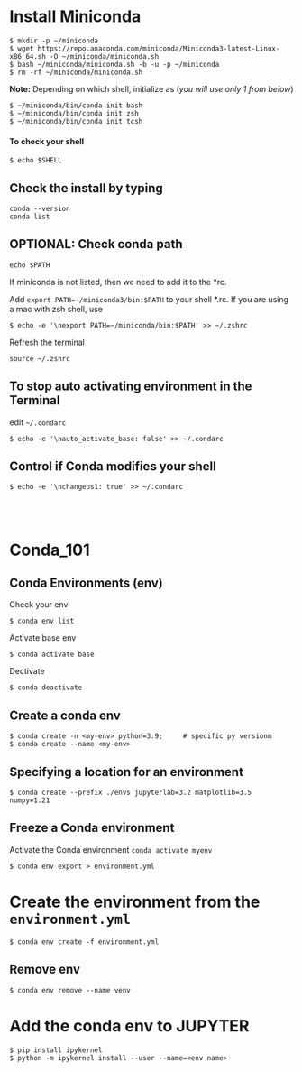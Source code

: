 # Install Miniconda
```
$ mkdir -p ~/miniconda
$ wget https://repo.anaconda.com/miniconda/Miniconda3-latest-Linux-x86_64.sh -O ~/miniconda/miniconda.sh
$ bash ~/miniconda/miniconda.sh -b -u -p ~/miniconda
$ rm -rf ~/miniconda/miniconda.sh
```

**Note:** Depending on which shell, initialize as (*you will use only 1 from below*)
```
$ ~/miniconda/bin/conda init bash
$ ~/miniconda/bin/conda init zsh
$ ~/miniconda/bin/conda init tcsh
```
#### To check your shell 
```
$ echo $SHELL
```

## Check the install by typing
```
conda --version
conda list
```

## OPTIONAL: Check conda path 
```
echo $PATH
```
If miniconda is not listed, then we need to add it to the *rc. 

Add `export PATH=~/miniconda3/bin:$PATH` to your shell *.rc. If you are using a mac with zsh shell, use   
```
$ echo -e '\nexport PATH=~/miniconda/bin:$PATH' >> ~/.zshrc
```
Refresh the terminal 
```
source ~/.zshrc
```  
## To stop auto activating environment in the Terminal
edit `~/.condarc`  
```
$ echo -e '\nauto_activate_base: false' >> ~/.condarc
```

## Control if Conda modifies your shell 
```
$ echo -e '\nchangeps1: true' >> ~/.condarc
```

<br><br>  

# Conda_101
## Conda Environments (env)
Check your env 
```
$ conda env list
```

Activate base env 
```
$ conda activate base
```
Dectivate 
```
$ conda deactivate 
```

## Create a conda env
```
$ conda create -n <my-env> python=3.9;     # specific py versionm 
$ conda create --name <my-env>
```

## Specifying a location for an environment
```
$ conda create --prefix ./envs jupyterlab=3.2 matplotlib=3.5 numpy=1.21
```

##  Freeze a Conda environment 
Activate the Conda environment `conda activate myenv`
```
$ conda env export > environment.yml
```
# Create the environment from the `environment.yml`
```
$ conda env create -f environment.yml
```

## Remove env
```
$ conda env remove --name venv
```


# Add the conda env to JUPYTER
```
$ pip install ipykernel   
$ python -m ipykernel install --user --name=<env name> 
```